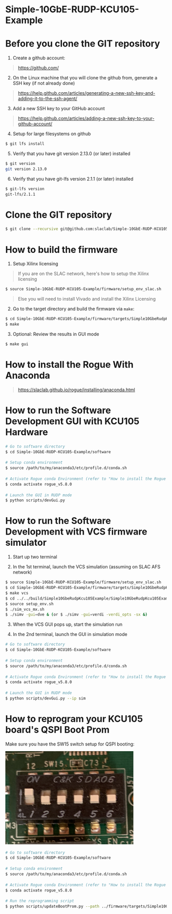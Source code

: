# Simple-10GbE-RUDP-KCU105-Example

<!--- ########################################################################################### -->

# Before you clone the GIT repository

1) Create a github account:
> https://github.com/

2) On the Linux machine that you will clone the github from, generate a SSH key (if not already done)
> https://help.github.com/articles/generating-a-new-ssh-key-and-adding-it-to-the-ssh-agent/

3) Add a new SSH key to your GitHub account
> https://help.github.com/articles/adding-a-new-ssh-key-to-your-github-account/

4) Setup for large filesystems on github

```bash
$ git lfs install
```

5) Verify that you have git version 2.13.0 (or later) installed 

```bash
$ git version
git version 2.13.0
```

6) Verify that you have git-lfs version 2.1.1 (or later) installed 

```bash
$ git-lfs version
git-lfs/2.1.1
```

<!--- ########################################################################################### -->

# Clone the GIT repository

```bash
$ git clone --recursive git@github.com:slaclab/Simple-10GbE-RUDP-KCU105-Example
```

<!--- ########################################################################################### -->

# How to build the firmware 

1) Setup Xilinx licensing

> If you are on the SLAC network, here's how to setup the Xilinx licensing
  
```bash
$ source Simple-10GbE-RUDP-KCU105-Example/firmware/setup_env_slac.sh
```

> Else you will need to install Vivado and install the Xilinx Licensing

2) Go to the target directory and build the firmware via `make`:

```bash
$ cd Simple-10GbE-RUDP-KCU105-Example/firmware/targets/Simple10GbeRudpKcu105Example
$ make
```

3) Optional: Review the results in GUI mode
```bash
$ make gui
```

<!--- ########################################################################################### -->

# How to install the Rogue With Anaconda

> https://slaclab.github.io/rogue/installing/anaconda.html

<!--- ########################################################################################### -->

# How to run the Software Development GUI with KCU105 Hardware

```bash
# Go to software directory
$ cd Simple-10GbE-RUDP-KCU105-Example/software

# Setup conda environment
$ source /path/to/my/anaconda3/etc/profile.d/conda.sh

# Activate Rogue conda Environment (refer to "How to install the Rogue With Anacond section")
$ conda activate rogue_v5.8.0

# Launch the GUI in RUDP mode
$ python scripts/devGui.py
```

<!--- ########################################################################################### -->

# How to run the Software Development with VCS firmware simulator

1) Start up two terminal

2) In the 1st terminal, launch the VCS simulation (assuming on SLAC AFS network)
```bash
$ source Simple-10GbE-RUDP-KCU105-Example/firmware/setup_env_slac.sh
$ cd Simple-10GbE-RUDP-KCU105-Example/firmware/targets/Simple10GbeRudpKcu105Example
$ make vcs
$ cd ../../build/Simple10GbeRudpKcu105Example/Simple10GbeRudpKcu105Example_project.sim/sim_1/behav/
$ source setup_env.sh
$ ./sim_vcs_mx.sh
$ ./simv -gui=dve & (or $ ./simv -gui=verdi -verdi_opts -sx &)
```

3) When the VCS GUI pops up, start the simulation run

4) In the 2nd terminal, launch the GUI in simulation mode
```bash
# Go to software directory
$ cd Simple-10GbE-RUDP-KCU105-Example/software

# Setup conda environment
$ source /path/to/my/anaconda3/etc/profile.d/conda.sh

# Activate Rogue conda Environment (refer to "How to install the Rogue With Anacond section")
$ conda activate rogue_v5.8.0

# Launch the GUI in RUDP mode
$ python scripts/devGui.py --ip sim
```

<!--- ########################################################################################### -->

# How to reprogram your KCU105 board's QSPI Boot Prom

Make sure you have the SW15 switch setup for QSPI booting:

<img src="docs/images/SW15.png" width="400">

```bash
# Go to software directory
$ cd Simple-10GbE-RUDP-KCU105-Example/software

# Setup conda environment
$ source /path/to/my/anaconda3/etc/profile.d/conda.sh

# Activate Rogue conda Environment (refer to "How to install the Rogue With Anacond section")
$ conda activate rogue_v5.8.0

# Run the reprogramming script
$ python scripts/updateBootProm.py --path ../firmware/targets/Simple10GbeRudpKcu105Example/images/
```

<!--- ########################################################################################### -->

